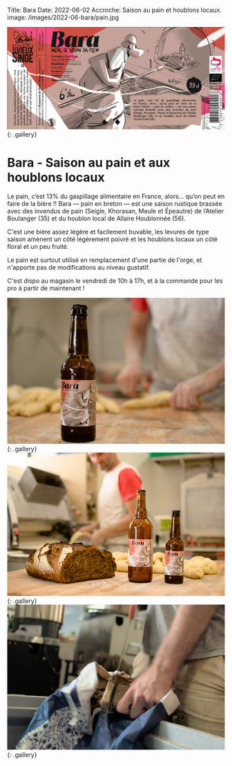 Title: Bara
Date: 2022-06-02
Accroche: Saison au pain et houblons locaux.
image: /images/2022-06-bara/pain.jpg

![Étiquette](/images/2022-06-bara/etiquette.png){: .gallery}

# Bara - Saison au pain et aux houblons locaux

Le pain, c’est 13% du gaspillage alimentaire en France, alors…
qu’on peut en faire de la bière !! Bara — pain en breton —
est une saison rustique brassée avec des invendus de pain
(Seigle, Khorasan, Meule et Épeautre) de l’Atelier Boulanger (35)
et du houblon local de Allaire Houblonnée (56).

C'est une bière assez légère et facilement buvable,
les levures de type saison amènent un côté légèrement poivré
et les houblons locaux un côté floral et un peu fruité.

Le pain est surtout utilisé en remplacement d'une partie
de l'orge, et n'apporte pas de modifications au niveau gustatif.

C'est dispo au magasin le vendredi de 10h à 17h, et à la commande pour les pro à partir de maintenant !

![Bouteille 33cl](/images/2022-06-bara/bouteille.jpg){: .gallery}
![Bouteille 75cl et 33cl](/images/2022-06-bara/bouteilles.jpg){: .gallery}
![Pain en train d'être… scié !](/images/2022-06-bara/scie.jpg){: .gallery}
